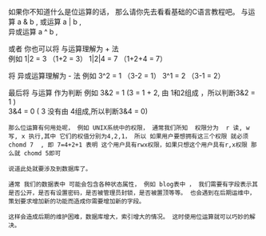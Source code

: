  如果你不知道什么是位运算的话， 那么请你先去看看基础的C语言教程吧。 
 与运算 a & b  , 
 或运算 a | b ,  
 异或运算 a ^ b ,

 或者 
 你也可以将 与运算理解为 + 法  
 例如 
 1|2 = 3   （1+2 = 3）
 1|2|4 = 7 （1+2+4 = 7）

 将 异或运算理解为 - 法
 例如 
 3^2 = 1 （3-2 = 1）
 3^1 = 2  （3-1 = 2）

 最后将 与运算 作为判断
 例如 
 3&2 = 1    (3 = 1 + 2, 由 1和2组成 ，所以判断3&2 = 1 )  
	3&4 = 0   ( 3 没有由 4组成,所以判断3&4 = 0)

	那么位运算有何用处呢， 例如 UNIX系统中的权限， 通常我们所知  权限分为  r 读, w 写, x 执行,其中 它们的权值分别为4,2,1， 所以 如果用户要想拥有这三个权限 就必须  chomd 7  , 即 7=4+2+1 表明 这个用户具有rwx权限，如果只想这个用户具有r,x权限 那么就 chomd 5即可

	说道此处就要涉及到数据库了。

	通常 我们的数据表中 可能会包含各种状态属性， 例如 blog表中 ， 我们需要有字段表示其是否公开，是否有设置密码，是否被管理员封锁，是否被置顶等等。 也会遇到在后期运维中，策划要求增加新的功能而造成你需要增加新的字段。

	这样会造成后期的维护困难，数据库增大，索引增大的情况。 这时使用位运算就可以巧妙的解决。
